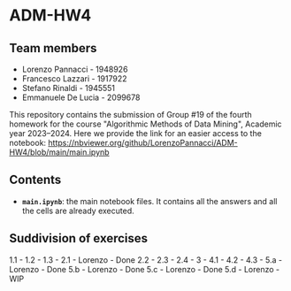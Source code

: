 # ADM-HW4

## Team members
* Lorenzo Pannacci - 1948926
* Francesco Lazzari - 1917922
* Stefano Rinaldi - 1945551
* Emmanuele De Lucia - 2099678

This repository contains the submission of Group #19 of the fourth homework for the course "Algorithmic Methods of Data Mining", Academic year 2023–2024.
Here we provide the link for an easier access to the notebook: https://nbviewer.org/github/LorenzoPannacci/ADM-HW4/blob/main/main.ipynb

## Contents

* __`main.ipynb`__: the main notebook files. It contains all the answers and all the cells are already executed.

## Suddivision of exercises

1.1 -
1.2 -
1.3 -
2.1 - Lorenzo - Done
2.2 -
2.3 -
2.4 -
3   -
4.1 -
4.2 -
4.3 -
5.a - Lorenzo - Done
5.b - Lorenzo - Done
5.c - Lorenzo - Done
5.d - Lorenzo - WIP
